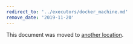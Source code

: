 ```yaml
---
redirect_to: '../executors/docker_machine.md'
remove_date: '2019-11-20'
---
```


This document was moved to [another location](../executors/docker_machine.md).
